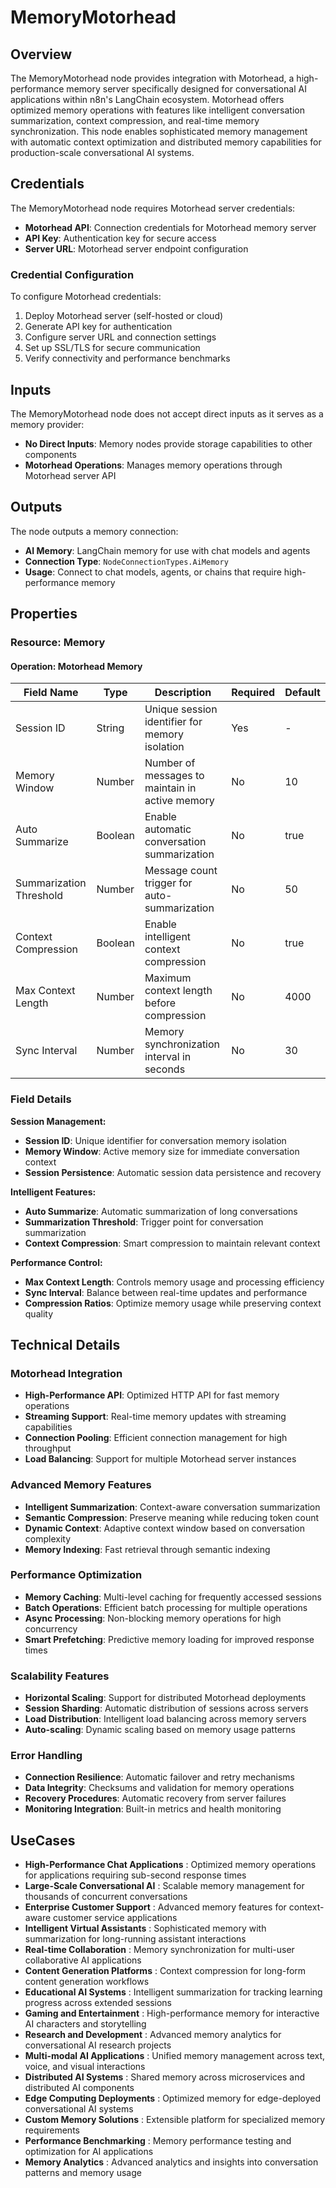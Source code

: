 # MemoryMotorhead

## Overview

The MemoryMotorhead node provides integration with Motorhead, a high-performance memory server specifically designed for conversational AI applications within n8n's LangChain ecosystem. Motorhead offers optimized memory operations with features like intelligent conversation summarization, context compression, and real-time memory synchronization. This node enables sophisticated memory management with automatic context optimization and distributed memory capabilities for production-scale conversational AI systems.

## Credentials

The MemoryMotorhead node requires Motorhead server credentials:

- **Motorhead API**: Connection credentials for Motorhead memory server
- **API Key**: Authentication key for secure access
- **Server URL**: Motorhead server endpoint configuration

### Credential Configuration
To configure Motorhead credentials:
1. Deploy Motorhead server (self-hosted or cloud)
2. Generate API key for authentication
3. Configure server URL and connection settings
4. Set up SSL/TLS for secure communication
5. Verify connectivity and performance benchmarks

## Inputs

The MemoryMotorhead node does not accept direct inputs as it serves as a memory provider:

- **No Direct Inputs**: Memory nodes provide storage capabilities to other components
- **Motorhead Operations**: Manages memory operations through Motorhead server API

## Outputs

The node outputs a memory connection:

- **AI Memory**: LangChain memory for use with chat models and agents
- **Connection Type**: `NodeConnectionTypes.AiMemory`
- **Usage**: Connect to chat models, agents, or chains that require high-performance memory

## Properties

### Resource: Memory

#### Operation: Motorhead Memory

| Field Name | Type | Description | Required | Default |
|---|---|---|---|---|
| Session ID | String | Unique session identifier for memory isolation | Yes | - |
| Memory Window | Number | Number of messages to maintain in active memory | No | 10 |
| Auto Summarize | Boolean | Enable automatic conversation summarization | No | true |
| Summarization Threshold | Number | Message count trigger for auto-summarization | No | 50 |
| Context Compression | Boolean | Enable intelligent context compression | No | true |
| Max Context Length | Number | Maximum context length before compression | No | 4000 |
| Sync Interval | Number | Memory synchronization interval in seconds | No | 30 |

### Field Details

**Session Management:**
- **Session ID**: Unique identifier for conversation memory isolation
- **Memory Window**: Active memory size for immediate conversation context
- **Session Persistence**: Automatic session data persistence and recovery

**Intelligent Features:**
- **Auto Summarize**: Automatic summarization of long conversations
- **Summarization Threshold**: Trigger point for conversation summarization
- **Context Compression**: Smart compression to maintain relevant context

**Performance Control:**
- **Max Context Length**: Controls memory usage and processing efficiency
- **Sync Interval**: Balance between real-time updates and performance
- **Compression Ratios**: Optimize memory usage while preserving context quality

## Technical Details

### Motorhead Integration
- **High-Performance API**: Optimized HTTP API for fast memory operations
- **Streaming Support**: Real-time memory updates with streaming capabilities
- **Connection Pooling**: Efficient connection management for high throughput
- **Load Balancing**: Support for multiple Motorhead server instances

### Advanced Memory Features
- **Intelligent Summarization**: Context-aware conversation summarization
- **Semantic Compression**: Preserve meaning while reducing token count
- **Dynamic Context**: Adaptive context window based on conversation complexity
- **Memory Indexing**: Fast retrieval through semantic indexing

### Performance Optimization
- **Memory Caching**: Multi-level caching for frequently accessed sessions
- **Batch Operations**: Efficient batch processing for multiple operations
- **Async Processing**: Non-blocking memory operations for high concurrency
- **Smart Prefetching**: Predictive memory loading for improved response times

### Scalability Features
- **Horizontal Scaling**: Support for distributed Motorhead deployments
- **Session Sharding**: Automatic distribution of sessions across servers
- **Load Distribution**: Intelligent load balancing across memory servers
- **Auto-scaling**: Dynamic scaling based on memory usage patterns

### Error Handling
- **Connection Resilience**: Automatic failover and retry mechanisms
- **Data Integrity**: Checksums and validation for memory operations
- **Recovery Procedures**: Automatic recovery from server failures
- **Monitoring Integration**: Built-in metrics and health monitoring

## UseCases

- **High-Performance Chat Applications** : Optimized memory operations for applications requiring sub-second response times
- **Large-Scale Conversational AI** : Scalable memory management for thousands of concurrent conversations
- **Enterprise Customer Support** : Advanced memory features for context-aware customer service applications
- **Intelligent Virtual Assistants** : Sophisticated memory with summarization for long-running assistant interactions
- **Real-time Collaboration** : Memory synchronization for multi-user collaborative AI applications
- **Content Generation Platforms** : Context compression for long-form content generation workflows
- **Educational AI Systems** : Intelligent summarization for tracking learning progress across extended sessions
- **Gaming and Entertainment** : High-performance memory for interactive AI characters and storytelling
- **Research and Development** : Advanced memory analytics for conversational AI research projects
- **Multi-modal AI Applications** : Unified memory management across text, voice, and visual interactions
- **Distributed AI Systems** : Shared memory across microservices and distributed AI components
- **Edge Computing Deployments** : Optimized memory for edge-deployed conversational AI systems
- **Custom Memory Solutions** : Extensible platform for specialized memory requirements
- **Performance Benchmarking** : Memory performance testing and optimization for AI applications
- **Memory Analytics** : Advanced analytics and insights into conversation patterns and memory usage 
